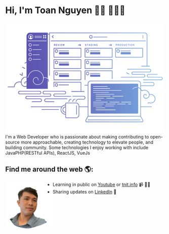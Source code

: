 # Hi, I'm Toan Nguyen 👋🏾 👩🏾‍💻

<img src="https://github.com/toannguyenit/portfolio-v1/blob/main/public/hero/bg2.png?raw=true" alt="banner">
I'm a Web Developer who is passionate about making contributing to open-source more approachable, creating technology to elevate people, and building community. Some technologies I enjoy working with include JavaPHP(RESTful APIs), ReactJS, VueJs  


## Find me around the web 🌎: 
<a href="https://tnit.info/" target="blank"><img align="left" width="150" height="150" src="https://github.com/toannguyenit/portfolio-v1/blob/main/public/hero/dev.png?raw=true"></a>
- Learning in public on <a href="https://www.youtube.com/@toannvs" target="blank">Youtube</a> or <a href="https://www.tnit.info" target="blank">tnit.info</a> 📹 ✍🏾
- Sharing updates on <a href="https://www.linkedin.com/in/toan-nguyen-b667422b1/" target="blank">LinkedIn</a> 💼

